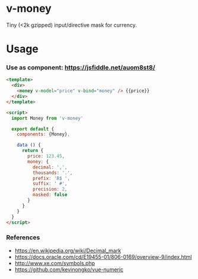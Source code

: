 # v-money

Tiny (<2k gzipped) input/directive mask for currency.

# Usage

### Use as component: https://jsfiddle.net/auom8st8/

```html
<template>
  <div>
    <money v-model="price" v-bind="money" /> {{price}}
  </div>
</template>

<script>
  import Money from 'v-money'

  export default {
    components: {Money},

    data () {
      return {
        price: 123.45,
        money: {
          decimal: ',',
          thousands: '.',
          prefix: 'R$ ',
          suffix: ' #',
          precision: 2,
          masked: false
        }
      }
    }
  }
</script>
```

### References

- https://en.wikipedia.org/wiki/Decimal_mark
- https://docs.oracle.com/cd/E19455-01/806-0169/overview-9/index.html
- http://www.xe.com/symbols.php
- https://github.com/kevinongko/vue-numeric
